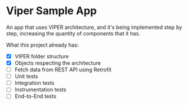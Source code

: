 # Viper Sample App

An app that uses VIPER architecture, and it's being implemented step by step, increasing the quantity of components that it has.

What this project already has:

- [x] VIPER folder structure
- [x] Objects respecting the architecture
- [ ] Fetch data from REST API using Retrofit
- [ ] Unit tests
- [ ] Integration tests
- [ ] Instrumentation tests
- [ ] End-to-End tests
